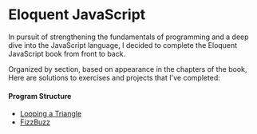 # Eloquent JavaScript

In pursuit of strengthening the fundamentals of programming and a deep dive into the JavaScript language, I decided to complete the Eloquent JavaScript book from front to back.

Organized by section, based on appearance in the chapters of the book, Here are solutions to exercises and projects that I've completed:

#### Program Structure
  - [Looping a Triangle](./program_structure/looping_a_triangle.js)
  - [FizzBuzz](./program_structure/fizzbuzz.js)
